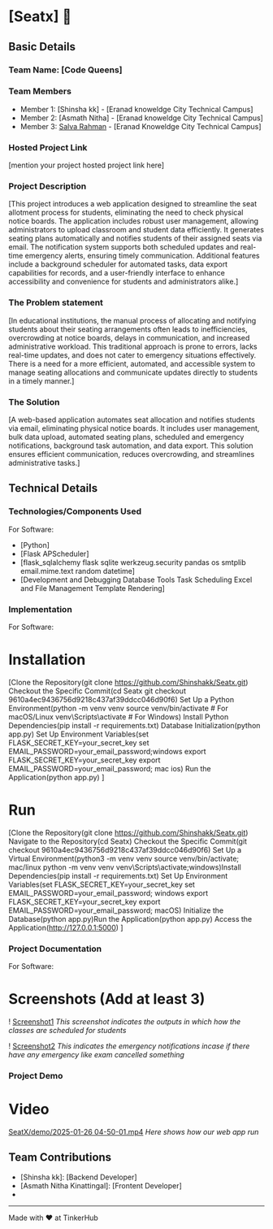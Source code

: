 # [Seatx] 🎯


## Basic Details
### Team Name: [Code Queens]


### Team Members
- Member 1: [Shinsha kk] - [Eranad knoweldge City Technical Campus]
- Member 2: [Asmath Nitha] - [Eranad knoweldge City Technical Campus]
- Member 3: [Salva Rahman] - [Eranad Knoweldge City Technical Campus]

### Hosted Project Link
[mention your project hosted project link here]

### Project Description
[This project introduces a web application designed to streamline the seat allotment process for students, eliminating the need to check physical notice boards. The application includes robust user management, allowing administrators to upload classroom and student data efficiently. It generates seating plans automatically and notifies students of their assigned seats via email. The notification system supports both scheduled updates and real-time emergency alerts, ensuring timely communication. Additional features include a background scheduler for automated tasks, data export capabilities for records, and a user-friendly interface to enhance accessibility and convenience for students and administrators alike.]

### The Problem statement
[In educational institutions, the manual process of allocating and notifying students about their seating arrangements often leads to inefficiencies, overcrowding at notice boards, delays in communication, and increased administrative workload. This traditional approach is prone to errors, lacks real-time updates, and does not cater to emergency situations effectively. There is a need for a more efficient, automated, and accessible system to manage seating allocations and communicate updates directly to students in a timely manner.]

### The Solution
[A web-based application automates seat allocation and notifies students via email, eliminating physical notice boards. It includes user management, bulk data upload, automated seating plans, scheduled and emergency notifications, background task automation, and data export. This solution ensures efficient communication, reduces overcrowding, and streamlines administrative tasks.]

## Technical Details
### Technologies/Components Used
For Software:
- [Python]
- [Flask APScheduler]
- [flask_sqlalchemy flask sqlite werkzeug.security pandas os smtplib email.mime.text random datetime]
- [Development and Debugging Database Tools Task Scheduling Excel and File Management Template Rendering]



### Implementation
For Software:
# Installation
[Clone the Repository(git clone https://github.com/Shinshakk/Seatx.git) Checkout the Specific Commit(cd Seatx
git checkout 9610a4ec9436756d9218c437af39ddcc046d90f6) Set Up a Python Environment(python -m venv venv
source venv/bin/activate  # For macOS/Linux
venv\Scripts\activate     # For Windows) Install Python Dependencies(pip install -r requirements.txt) Database Initialization(python app.py) Set Up Environment Variables(set FLASK_SECRET_KEY=your_secret_key
set EMAIL_PASSWORD=your_email_password;windows  export FLASK_SECRET_KEY=your_secret_key
export EMAIL_PASSWORD=your_email_password; mac ios) Run the Application(python app.py)
 ]

# Run
[Clone the Repository(git clone https://github.com/Shinshakk/Seatx.git)  Navigate to the Repository(cd Seatx) Checkout the Specific Commit(git checkout 9610a4ec9436756d9218c437af39ddcc046d90f6) Set Up a Virtual Environment(python3 -m venv venv
source venv/bin/activate; mac/linux  python -m venv venv
venv\Scripts\activate;windows)Install Dependencies(pip install -r requirements.txt) Set Up Environment Variables(set FLASK_SECRET_KEY=your_secret_key
set EMAIL_PASSWORD=your_email_password; windows export FLASK_SECRET_KEY=your_secret_key
export EMAIL_PASSWORD=your_email_password; macOS) Initialize the Database(python app.py)Run the Application(python app.py) Access the Application(http://127.0.0.1:5000)
]

### Project Documentation
For Software:

# Screenshots (Add at least 3)
! [Screenshot1](https://github.com/Shinshakk/seatx1/blob/main/SeatX/demo/class%20schedule.jpg)
*This screenshot indicates the outputs in which how the classes are scheduled for students*

! [Screenshot2](SeatX/demo/emergencynotification.jpg)
*This indicates the emergency notifications incase if there have any emergency like exam cancelled something*

### Project Demo
# Video
[SeatX/demo/2025-01-26 04-50-01.mp4](https://github.com/Shinshakk/seatx1/blob/main/SeatX/demo/2025-01-26%2004-50-01.mp4)
*Here shows how our web app run*


## Team Contributions
- [Shinsha kk]: [Backend Developer]
- [Asmath Nitha Kinattingal]: [Frontent Developer]
- [Salva Rahman]: [Designing]

---
Made with ❤️ at TinkerHub
